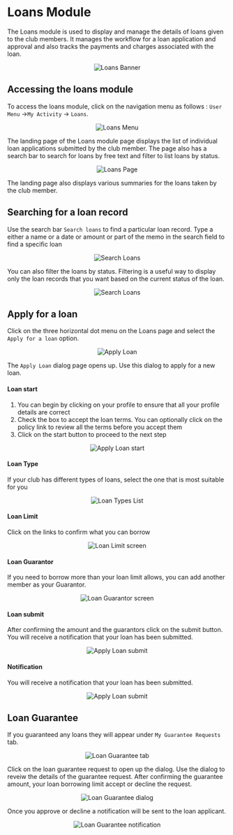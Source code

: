 # Loans Module
The Loans module is used to display and manage the details of loans given to the club members. It manages the workflow for a loan application and approval and also tracks the payments and charges associated with the loan.

<p align="center">
    <img src="images/4.0_Loans_Banner.png" alt="Loans Banner">
</p>

## Accessing the loans module

To access the loans module, click on the navigation menu as follows : `User Menu` ->`My Activity` ->  `Loans`.

<p align="center">
    <img src="images/4.1_Loans_Menu.png" alt="Loans Menu">
</p>

The landing page of the Loans module page displays the list of individual loan applications submitted by the club member. The page also has a search bar to search for  loans by free text and filter to list loans by status. 

<p align="center">
    <img src="images/4.2_Loans_Page.png" alt="Loans Page">
</p>

The landing page also displays various summaries for the loans taken by the club member.

## Searching for a loan record

Use the search bar `Search loans` to find a particular loan record. Type a either a name or a date or amount or part of the memo in the search field to find a specific loan

<p align="center">
    <img src="images/4.3_Search_Loans_Page.png" alt="Search Loans">
</p>

You can also filter the loans by status. Filtering is a useful way to display only the loan records that you want based on the current status of the loan.

<p align="center">
    <img src="images/4.3.2_Filter_Loans.png" alt="Search Loans">
</p>

## Apply for a loan
Click on the three horizontal dot menu on the Loans page and select the `Apply for a loan` option.

<p align="center">
    <img src="images/4.4_Apply_Loan_Menu.png" alt="Apply Loan">
</p>

The `Apply Loan` dialog page opens up. Use this dialog to apply for a new loan.

<!-- tabs:start -->

#### **Loan start**
1. You can begin by clicking on your profile to ensure that all your profile details are correct
1. Check the box to accept the loan terms. You can optionally click on the policy link to review all the terms before you accept them
1. Click on the start button to proceed to the next step

<p align="center">
    <img src="images/4.4_Apply_Loan_Page.png" alt="Apply Loan start">
</p>

#### **Loan Type**
If your club has different types of loans, select the one that is most suitable for you

<p align="center">
    <img src="images/4.4.1_Apply_Loan_Type.png" alt="Loan Types List">
</p>


#### **Loan Limit**
Click on the links to confirm what you can borrow

<p align="center">
    <img src="images/4.4.2.0_Apply_Loan_Limit.png" alt="Loan Limit screen">
</p>


#### **Loan Guarantor**
If you need to borrow more than your loan limit allows, you can add another member as your Guarantor.

<p align="center">
    <img src="images/4.4.2.2_Apply_Loan_Guarantor.png" alt="Loan Guarantor screen">
</p>


#### **Loan submit**
After confirming the amount and the guarantors click on the submit button. You will receive a notification that your loan has been submitted.

<p align="center">
    <img src="images/4.4.2_Apply_Loan_Page_2.png" alt="Apply Loan submit">
</p>


#### **Notification**
You will receive a notification that your loan has been submitted.

<p align="center">
    <img src="images/4.4.4.1_Apply_Loan_Notify.png" alt="Apply Loan submit">
</p>


<!-- tabs:end -->

## Loan Guarantee
If you guaranteed any loans they will appear under `My Guarantee Requests` tab.

<p align="center">
    <img src="images/4.5_Loan_Gurantee_Page.png" alt="Loan Guarantee tab">
</p>

Click on the loan guarantee request to open up the dialog. Use the dialog to reveiw the details of the guarantee request. After confirming the guarantee amount, your loan borrowing limit accept or decline the request.

<p align="center">
    <img src="images/4.5.1_Loan_Gurantee_Dialog.png" alt="Loan Guarantee dialog">
</p>

Once you approve or decline a notification will be sent to the loan applicant.

<p align="center">
    <img src="images/4.5.2_Loan_Gurantee_Notify.png" alt="Loan Guarantee notification">
</p>

